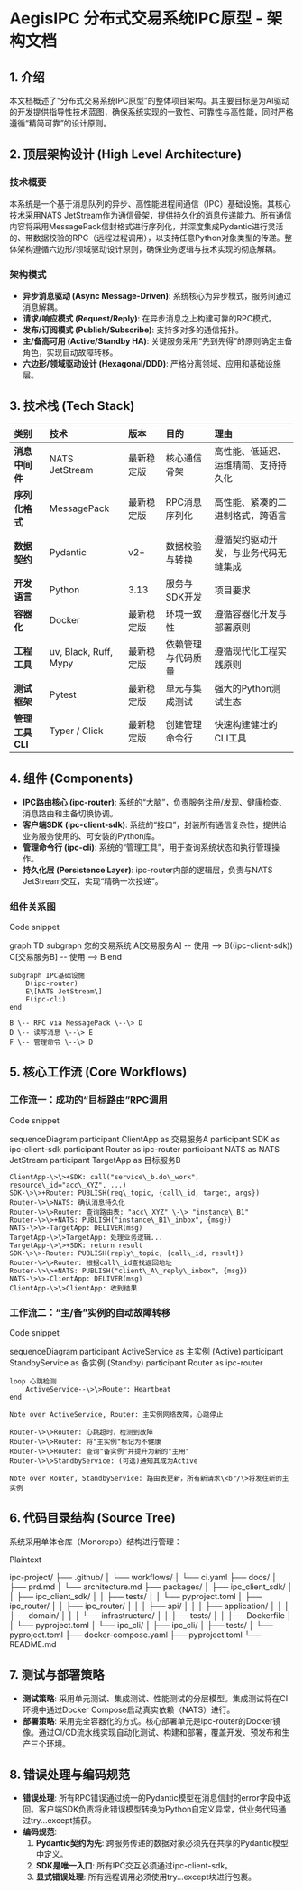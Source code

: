 # **AegisIPC 分布式交易系统IPC原型 \- 架构文档**

## **1\. 介绍**

本文档概述了“分布式交易系统IPC原型”的整体项目架构。其主要目标是为AI驱动的开发提供指导性技术蓝图，确保系统实现的一致性、可靠性与高性能，同时严格遵循“精简可靠”的设计原则。

## **2\. 顶层架构设计 (High Level Architecture)**

### **技术概要**

本系统是一个基于消息队列的异步、高性能进程间通信（IPC）基础设施。其核心技术采用NATS JetStream作为通信骨架，提供持久化的消息传递能力。所有通信内容将采用MessagePack信封格式进行序列化，并深度集成Pydantic进行灵活的、带数据校验的RPC（远程过程调用），以支持任意Python对象类型的传递。整体架构遵循六边形/领域驱动设计原则，确保业务逻辑与技术实现的彻底解耦。

### **架构模式**

* **异步消息驱动 (Async Message-Driven)**: 系统核心为异步模式，服务间通过消息解耦。
* **请求/响应模式 (Request/Reply)**: 在异步消息之上构建可靠的RPC模式。
* **发布/订阅模式 (Publish/Subscribe)**: 支持多对多的通信拓扑。
* **主/备高可用 (Active/Standby HA)**: 关键服务采用“先到先得”的原则确定主备角色，实现自动故障转移。
* **六边形/领域驱动设计 (Hexagonal/DDD)**: 严格分离领域、应用和基础设施层。

## **3\. 技术栈 (Tech Stack)**

| 类别 | 技术 | 版本 | 目的 | 理由 |
| :---- | :---- | :---- | :---- | :---- |
| **消息中间件** | NATS JetStream | 最新稳定版 | 核心通信骨架 | 高性能、低延迟、运维精简、支持持久化 |
| **序列化格式** | MessagePack | 最新稳定版 | RPC消息序列化 | 高性能、紧凑的二进制格式，跨语言 |
| **数据契约** | Pydantic | v2+ | 数据校验与转换 | 遵循契约驱动开发，与业务代码无缝集成 |
| **开发语言** | Python | 3.13 | 服务与SDK开发 | 项目要求 |
| **容器化** | Docker | 最新稳定版 | 环境一致性 | 遵循容器化开发与部署原则 |
| **工程工具** | uv, Black, Ruff, Mypy | 最新稳定版 | 依赖管理与代码质量 | 遵循现代化工程实践原则 |
| **测试框架** | Pytest | 最新稳定版 | 单元与集成测试 | 强大的Python测试生态 |
| **管理工具CLI** | Typer / Click | 最新稳定版 | 创建管理命令行 | 快速构建健壮的CLI工具 |

## **4\. 组件 (Components)**

* **IPC路由核心 (ipc-router)**: 系统的“大脑”，负责服务注册/发现、健康检查、消息路由和主备切换协调。
* **客户端SDK (ipc-client-sdk)**: 系统的“接口”，封装所有通信复杂性，提供给业务服务使用的、可安装的Python库。
* **管理命令行 (ipc-cli)**: 系统的“管理工具”，用于查询系统状态和执行管理操作。
* **持久化层 (Persistence Layer)**: ipc-router内部的逻辑层，负责与NATS JetStream交互，实现“精确一次投递”。

### **组件关系图**

Code snippet

graph TD
    subgraph 您的交易系统
        A\[交易服务A\] \-- 使用 \--\> B((ipc-client-sdk))
        C\[交易服务B\] \-- 使用 \--\> B
    end

    subgraph IPC基础设施
        D(ipc-router)
        E\[NATS JetStream\]
        F(ipc-cli)
    end

    B \-- RPC via MessagePack \--\> D
    D \-- 读写消息 \--\> E
    F \-- 管理命令 \--\> D

## **5\. 核心工作流 (Core Workflows)**

### **工作流一：成功的“目标路由”RPC调用**

Code snippet

sequenceDiagram
    participant ClientApp as 交易服务A
    participant SDK as ipc-client-sdk
    participant Router as ipc-router
    participant NATS as NATS JetStream
    participant TargetApp as 目标服务B

    ClientApp-\>\>+SDK: call("service\_b.do\_work", resource\_id="acc\_XYZ", ...)
    SDK-\>\>+Router: PUBLISH(req\_topic, {call\_id, target, args})
    Router-\>\>NATS: 确认消息持久化
    Router-\>\>Router: 查询路由表: "acc\_XYZ" \-\> "instance\_B1"
    Router-\>\>+NATS: PUBLISH("instance\_B1\_inbox", {msg})
    NATS-\>\>-TargetApp: DELIVER(msg)
    TargetApp-\>\>TargetApp: 处理业务逻辑...
    TargetApp-\>\>+SDK: return result
    SDK-\>\>-Router: PUBLISH(reply\_topic, {call\_id, result})
    Router-\>\>Router: 根据call\_id查找返回地址
    Router-\>\>+NATS: PUBLISH("client\_A\_reply\_inbox", {msg})
    NATS-\>\>-ClientApp: DELIVER(msg)
    ClientApp-\>\>ClientApp: 收到结果

### **工作流二：“主/备”实例的自动故障转移**

Code snippet

sequenceDiagram
    participant ActiveService as 主实例 (Active)
    participant StandbyService as 备实例 (Standby)
    participant Router as ipc-router

    loop 心跳检测
        ActiveService--\>\>Router: Heartbeat
    end

    Note over ActiveService, Router: 主实例网络故障，心跳停止

    Router-\>\>Router: 心跳超时，检测到故障
    Router-\>\>Router: 将"主实例"标记为不健康
    Router-\>\>Router: 查询"备实例"并提升为新的"主用"
    Router-\>\>StandbyService: (可选)通知其成为Active

    Note over Router, StandbyService: 路由表更新，所有新请求\<br/\>将发往新的主实例

## **6\. 代码目录结构 (Source Tree)**

系统采用单体仓库（Monorepo）结构进行管理：

Plaintext

ipc-project/
├── .github/
│   └── workflows/
│       └── ci.yaml
├── docs/
│   ├── prd.md
│   └── architecture.md
├── packages/
│   ├── ipc\_client\_sdk/
│   │   ├── ipc\_client\_sdk/
│   │   ├── tests/
│   │   └── pyproject.toml
│   ├── ipc\_router/
│   │   ├── ipc\_router/
│   │   │   ├── api/
│   │   │   ├── application/
│   │   │   ├── domain/
│   │   │   └── infrastructure/
│   │   ├── tests/
│   │   ├── Dockerfile
│   │   └── pyproject.toml
│   └── ipc\_cli/
│       ├── ipc\_cli/
│       ├── tests/
│       └── pyproject.toml
├── docker-compose.yaml
├── pyproject.toml
└── README.md

## **7\. 测试与部署策略**

* **测试策略**: 采用单元测试、集成测试、性能测试的分层模型。集成测试将在CI环境中通过Docker Compose启动真实依赖（NATS）进行。
* **部署策略**: 采用完全容器化的方式。核心部署单元是ipc-router的Docker镜像。通过CI/CD流水线实现自动化测试、构建和部署，覆盖开发、预发布和生产三个环境。

## **8\. 错误处理与编码规范**

* **错误处理**: 所有RPC错误通过统一的Pydantic模型在消息信封的error字段中返回。客户端SDK负责将此错误模型转换为Python自定义异常，供业务代码通过try...except捕获。
* **编码规范**:
  1. **Pydantic契约为先**: 跨服务传递的数据对象必须先在共享的Pydantic模型中定义。
  2. **SDK是唯一入口**: 所有IPC交互必须通过ipc-client-sdk。
  3. **显式错误处理**: 所有远程调用必须使用try...except块进行包裹。

